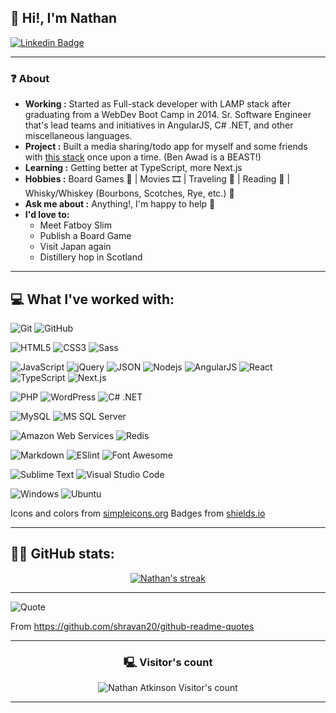 
## 👋 Hi!, I'm Nathan 

[![Linkedin Badge](https://img.shields.io/badge/-Nathan_Atkinson-blue?style=flat-square&logo=Linkedin&logoColor=white&link=https://www.linkedin.com/in/nathan-atkinson-se/)](https://www.linkedin.com/in/nathan-atkinson-se/)

---------------------------------------------------------------------------------------------------------------------------------------------------------------------------------

### ❓ About
-  **Working :** Started as Full-stack developer with LAMP stack after graduating from a WebDev Boot Camp in 2014. Sr. Software Engineer that's lead teams and initiatives in AngularJS, C# .NET, and other miscellaneous languages.
-  **Project :** Built a media sharing/todo app for myself and some friends with [this stack](https://www.youtube.com/watch?v=I6ypD7qv3Z8) once upon a time.  (Ben Awad is a BEAST!)
-  **Learning :** Getting better at TypeScript, more Next.js
-  **Hobbies :** Board Games 🎲 | Movies 🎞️‍ | Traveling 🚐 | Reading 📖 | Whisky/Whiskey (Bourbons, Scotches, Rye, etc.) 🥃
-  **Ask me about :** Anything!, I'm happy to help 💭
-  **I'd love to:**
     - Meet Fatboy Slim
     - Publish a Board Game
     - Visit Japan again
     - Distillery hop in Scotland

---------------------------------------------------------------------------------------------------------------------------------------------------------------------------------

## 💻 What I've worked with:

![Git](https://img.shields.io/badge/-Git-000000?style=flat&logo=git&logoColor=F05032&labelColor=ffffff)
![GitHub](https://img.shields.io/badge/-GitHub-000000?style=flat&logo=github&logoColor=000000&labelColor=ffffff)

![HTML5](https://img.shields.io/badge/-HTML5-000000?style=flat&logo=html5&logoColor=ffffff&labelColor=E34F26)
![CSS3](https://img.shields.io/badge/-CSS3-000000?style=flat&logo=css3&logoColor=ffffff&labelColor=1572B6) 
![Sass](https://img.shields.io/badge/-Sass-000000?style=flat&logo=sass&logoColor=ffffff&labelColor=%23CC6699)

![JavaScript](https://img.shields.io/badge/-JavaScript-000000?style=flat&logo=javascript)
![jQuery](https://img.shields.io/badge/-jQuery-000000?style=flat&logo=jQuery&logoColor=0769AD&labelColor=ffffff)
![JSON](https://img.shields.io/badge/-JSON-000000?style=flat&logo=JSON&logoColor=000000&labelColor=ffffff)
![Nodejs](https://img.shields.io/badge/-Nodejs-000000?style=flat&logo=Node.js)
![AngularJS](https://img.shields.io/badge/-AngularJS-000000?style=flat&logo=angular&logoColor=DD1100&labelColor=0F0F11)
![React](https://img.shields.io/badge/-React-000000?style=flat&logo=react)
![TypeScript](https://img.shields.io/badge/-TypeScript-000000?style=flat&logo=typescript&logoColor=ffffff&labelColor=3178C6)
![Next.js](https://img.shields.io/badge/-Next.js-000000?style=flat&logo=next.js&logoColor=ffffff&labelColor=000000)

![PHP](https://img.shields.io/badge/-PHP-000000?style=flat&logo=php&logoColor=ffffff&labelColor=777BB4)
![WordPress](https://img.shields.io/badge/-WordPress-000000?style=flat&logo=wordpress&logoColor=ffffff&labelColor=21759B)
![C# .NET](https://img.shields.io/badge/-.NET-000000?style=flat&logo=.net&logoColor=ffffff&labelColor=512BD4)

![MySQL](https://img.shields.io/badge/-MySQL-000000?style=flat&logo=mysql&labelColor=ffffff)
![MS SQL Server](https://img.shields.io/badge/-MS%20SQL%20Server-000000?style=flat&logo=&logoColor=ffffff&labelColor=0078d4)

![Amazon Web Services](https://img.shields.io/badge/-aws-000000?style=flat&logo=amazonwebservices&logoColor=ffffff&labelColor=232F3E)
![Redis](https://img.shields.io/badge/-Redis-000000?style=flat&logo=redis&logoColor=ffffff&labelColor=FF4438)

![Markdown](https://img.shields.io/badge/-Markdown-000000?style=flat&logo=markdown&logoColor=ffffff&labelColor=000000)
![ESlint](https://img.shields.io/badge/-ESlint-000000?style=flat&logo=ESlint&labelColor=4B32C3)
![Font Awesome](https://img.shields.io/badge/-font%20awesome-000000?style=flat&logo=font-awesome&logoColor=339AF0&labelColor=ffffff)

![Sublime Text](https://img.shields.io/badge/-sublimetext-000000?style=flat&logo=sublimetext&logoColor=ffffff&labelColor=FF9800)
![Visual Studio Code](https://img.shields.io/badge/-VSCode-000000?style=flat&logo=visual-studio-code&labelColor=007ACC)

![Windows](https://img.shields.io/badge/-Windows-000000?style=flat&logo=windows&logoColor=ffffff&labelColor=0078D6)
![Ubuntu](https://img.shields.io/badge/-Ubuntu-000000?style=flat&logo=ubuntu&logoColor=ffffff&labelColor=E95420)

Icons and colors from [simpleicons.org](https://simpleicons.org/) 
Badges from [shields.io](https://shields.io) 

---------------------------------------------------------------------------------------------------------------------------------------------------------------------------------

## 👨‍💻 GitHub stats:

<!-- GitHub Readme Streak Stats -->
<p align="center">
  <a href="https://github.com/NathanAtkinson">
    <img title="GitHub Stats" alt="Nathan's streak" src="https://streak-stats.demolab.com/?user=NathanAtkinson&layout=compact&theme=react&hide_border=true&bg_color=1F222E&title_color=F85D7F&icon_color=F8D866"/>
  </a>
</p>

---------------------------------------------------------------------------------------------------------------------------------------------------------------------------------

![Quote](https://github-readme-quotes-bay.vercel.app/quote?theme=dark&layout=socrates)

From https://github.com/shravan20/github-readme-quotes

---------------------------------------------------------------------------------------------------------------------------------------------------------------------------------

<h3 align="center">🖳 Visitor's count</h3>
<p align="center"><img src="https://profile-counter.glitch.me/{NathanAtkinson}/count.svg/" alt="Nathan Atkinson Visitor's count" /></p>

---------------------------------------------------------------------------------------------------------------------------------------------------------------------------------

